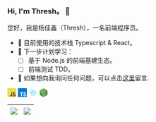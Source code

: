 ### Hi, I'm Thresh。 👋

您好，我是杨佳鑫（Thresh），一名前端程序员。

- 🎉 目前使用的技术栈 Typescript & React。
- 🌱 下一步计划学习：
  - [ ] 基于 Node.js 的前端基建生态。
  - [ ] 前端测试 TDD。
- 💬 如果想向我询问任何问题，可以点击[这里](https://github.com/yangjiaxin1995/yangjiaxin1995/issues)留言.

<code><img height="20" alt="javascript" src="https://raw.githubusercontent.com/github/explore/80688e429a7d4ef2fca1e82350fe8e3517d3494d/topics/javascript/javascript.png"></code>
<code><img height="20" alt="typescript" src="https://raw.githubusercontent.com/github/explore/80688e429a7d4ef2fca1e82350fe8e3517d3494d/topics/typescript/typescript.png"></code>
<code><img height="20" alt="react" src="https://raw.githubusercontent.com/github/explore/80688e429a7d4ef2fca1e82350fe8e3517d3494d/topics/react/react.png"></code>
<code><img height="20" alt="nodejs" src="https://raw.githubusercontent.com/github/explore/80688e429a7d4ef2fca1e82350fe8e3517d3494d/topics/nodejs/nodejs.png"></code>


| <a href="https://github.com/anuraghazra/github-readme-stats"><img align="center" src="https://github-readme-stats.vercel.app/api?username=yangjiaxin1995&theme=react&hide_border=true" /></a>|<a href="https://github.com/anuraghazra/github-readme-stats"><img align="center" src="https://github-readme-stats.vercel.app/api/top-langs/?username=yangjiaxin1995&show_icons=true&theme=react&hide_border=true"  /></a> |
| ------------- | ------------- |
